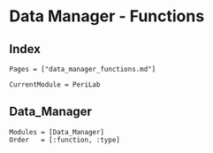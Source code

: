 # Data Manager - Functions

## Index

```@index
Pages = ["data_manager_functions.md"]
```

```@meta
CurrentModule = PeriLab
```

## Data_Manager

```@autodocs
Modules = [Data_Manager]
Order   = [:function, :type]
```
